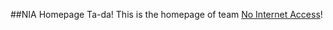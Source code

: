 ##NIA Homepage
Ta-da! This is the homepage of team [No Internet Access](https://ctftime.org/team/8096)!
